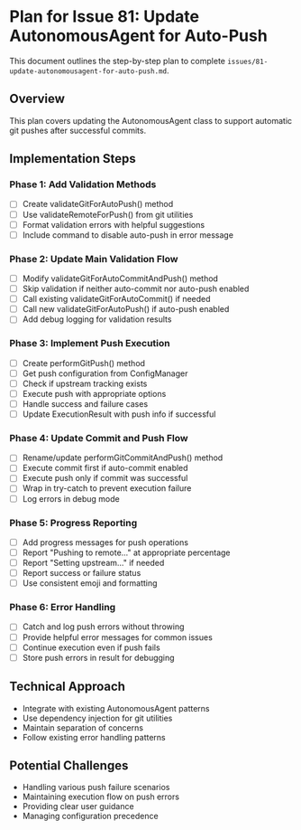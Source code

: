 # Plan for Issue 81: Update AutonomousAgent for Auto-Push

This document outlines the step-by-step plan to complete `issues/81-update-autonomousagent-for-auto-push.md`.

## Overview

This plan covers updating the AutonomousAgent class to support automatic git pushes after successful commits.

## Implementation Steps

### Phase 1: Add Validation Methods
- [ ] Create validateGitForAutoPush() method
- [ ] Use validateRemoteForPush() from git utilities
- [ ] Format validation errors with helpful suggestions
- [ ] Include command to disable auto-push in error message

### Phase 2: Update Main Validation Flow
- [ ] Modify validateGitForAutoCommitAndPush() method
- [ ] Skip validation if neither auto-commit nor auto-push enabled
- [ ] Call existing validateGitForAutoCommit() if needed
- [ ] Call new validateGitForAutoPush() if auto-push enabled
- [ ] Add debug logging for validation results

### Phase 3: Implement Push Execution
- [ ] Create performGitPush() method
- [ ] Get push configuration from ConfigManager
- [ ] Check if upstream tracking exists
- [ ] Execute push with appropriate options
- [ ] Handle success and failure cases
- [ ] Update ExecutionResult with push info if successful

### Phase 4: Update Commit and Push Flow
- [ ] Rename/update performGitCommitAndPush() method
- [ ] Execute commit first if auto-commit enabled
- [ ] Execute push only if commit was successful
- [ ] Wrap in try-catch to prevent execution failure
- [ ] Log errors in debug mode

### Phase 5: Progress Reporting
- [ ] Add progress messages for push operations
- [ ] Report "Pushing to remote..." at appropriate percentage
- [ ] Report "Setting upstream..." if needed
- [ ] Report success or failure status
- [ ] Use consistent emoji and formatting

### Phase 6: Error Handling
- [ ] Catch and log push errors without throwing
- [ ] Provide helpful error messages for common issues
- [ ] Continue execution even if push fails
- [ ] Store push errors in result for debugging

## Technical Approach
- Integrate with existing AutonomousAgent patterns
- Use dependency injection for git utilities
- Maintain separation of concerns
- Follow existing error handling patterns

## Potential Challenges
- Handling various push failure scenarios
- Maintaining execution flow on push errors
- Providing clear user guidance
- Managing configuration precedence